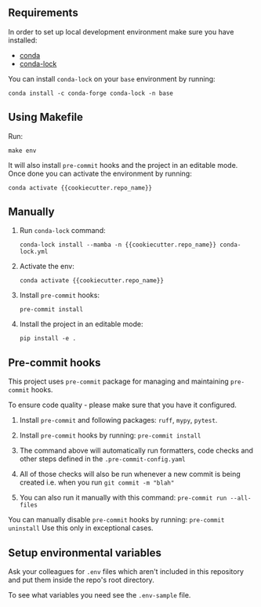 ## Requirements

In order to set up local development environment make sure you have installed:

- [conda](https://docs.conda.io/en/latest/miniconda.html)
- [conda-lock](https://github.com/conda/conda-lock)

You can install `conda-lock` on your `base` environment by running:

```shell
conda install -c conda-forge conda-lock -n base
```

## Using Makefile

Run:

```shell
make env
```

It will also install `pre-commit` hooks and the project in an editable mode.
Once done you can activate the environment by running:

```shell
conda activate {{cookiecutter.repo_name}}
```

## Manually

1. Run `conda-lock` command:

   ```shell
   conda-lock install --mamba -n {{cookiecutter.repo_name}} conda-lock.yml
   ```

1. Activate the env:

   ```shell
   conda activate {{cookiecutter.repo_name}}
   ```

1. Install `pre-commit` hooks:

   ```shell
   pre-commit install
   ```

1. Install the project in an editable mode:

   ```shell
   pip install -e .
   ```

## Pre-commit hooks

This project uses `pre-commit` package for managing and maintaining `pre-commit` hooks.

To ensure code quality - please make sure that you have it configured.

1. Install `pre-commit` and following packages: `ruff`, `mypy`, `pytest`.

1. Install `pre-commit` hooks by running: `pre-commit install`

1. The command above will automatically run formatters, code checks and other steps defined in the `.pre-commit-config.yaml`

1. All of those checks will also be run whenever a new commit is being created i.e. when you run `git commit -m "blah"`

1. You can also run it manually with this command: `pre-commit run --all-files`

You can manually disable `pre-commit` hooks by running: `pre-commit uninstall` Use this only in exceptional cases.

## Setup environmental variables

Ask your colleagues for `.env` files which aren't included in this repository and put them inside the repo's root directory.

To see what variables you need see the `.env-sample` file.
